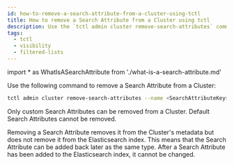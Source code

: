```yaml
---
id: how-to-remove-a-search-attribute-from-a-cluster-using-tctl
title: How to remove a Search Attribute from a Cluster using tctl
description: Use the `tctl admin cluster remove-search-attributes` command to remove a Search Attribute from a Cluster.
tags:
  - tctl
  - visibility
  - filtered-lists
---
```


<!-- prettier-ignore -->
import * as WhatIsASearchAttribute from './what-is-a-search-attribute.md'

Use the following command to remove a <preview page={WhatIsASearchAttribute}>Search Attribute</preview> from a Cluster:

```bash
tctl admin cluster remove-search-attributes --name <SearchAttributeKey>
```

Only custom Search Attributes can be removed from a Cluster.
Default Search Attributes cannot be removed.

Removing a Search Attribute removes it from the Cluster's metadata but does not remove it from the Elasticsearch index.
This means that the Search Attribute can be added back later as the same type.
After a Search Attribute has been added to the Elasticsearch index, it cannot be changed.
